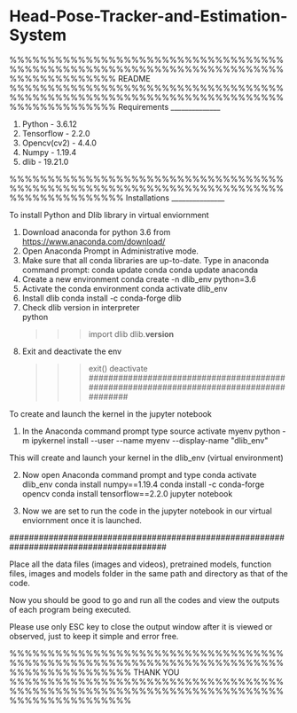 # Head-Pose-Tracker-and-Estimation-System

%%%%%%%%%%%%%%%%%%%%%%%%%%%%%%%%%%%%%%%%%%%%%%%%%%%%%%%%%%%%%%%%%%%%%%%%%%%%%%%%%%%%%%
                                        README
%%%%%%%%%%%%%%%%%%%%%%%%%%%%%%%%%%%%%%%%%%%%%%%%%%%%%%%%%%%%%%%%%%%%%%%%%%%%%%%%%%%%%%
                                     Requirements
                                    ______________
1. Python - 3.6.12  
2. Tensorflow - 2.2.0
3. Opencv(cv2) - 4.4.0
4. Numpy - 1.19.4
5. dlib - 19.21.0

%%%%%%%%%%%%%%%%%%%%%%%%%%%%%%%%%%%%%%%%%%%%%%%%%%%%%%%%%%%%%%%%%%%%%%%%%%%%%%%%%%%%%%%
                                    Installations
                                   _______________

To install Python and Dlib library in virtual enviornment

1. Download anaconda for python 3.6 from https://www.anaconda.com/download/
2. Open Anaconda Prompt in Administrative mode.
3. Make sure that all conda libraries are up-to-date. Type in anaconda command prompt:
   conda update conda
   conda update anaconda 
4. Create a new environment
   conda create -n dlib_env python=3.6
5. Activate the conda environment
   conda activate dlib_env
6. Install dlib
   conda install -c conda-forge dlib
7. Check dlib version in interpreter	
   python
   >>> import dlib
   >>> dlib.__version__
8. Exit and deactivate the env
   >>> exit()
   deactivate
########################################################################################

To create and launch the kernel in the jupyter notebook

1. In the Anaconda command prompt type 
   source activate myenv
   python -m ipykernel install --user --name myenv --display-name "dlib_env"

This will create and launch your kernel in the dlib_env (virtual environment)

2. Now open Anaconda command prompt and type
   conda activate dlib_env
   conda install numpy==1.19.4
   conda install -c conda-forge opencv
   conda install tensorflow==2.2.0
   jupyter notebook

3. Now we are set to run the code in the jupyter notebook in our virtual enviornment 
   once it is launched.

########################################################################################

Place all the data files (images and videos), pretrained models, function files, 
images and models folder in the same path and directory as that of the code.

Now you should be good to go and run all the codes and view the outputs of each program
being executed.

Please use only ESC key to close the output window after it is viewed or observed, just
to keep it simple and error free.

%%%%%%%%%%%%%%%%%%%%%%%%%%%%%%%%%%%%%%%%%%%%%%%%%%%%%%%%%%%%%%%%%%%%%%%%%%%%%%%%%%%%%%%%
                                       THANK YOU
%%%%%%%%%%%%%%%%%%%%%%%%%%%%%%%%%%%%%%%%%%%%%%%%%%%%%%%%%%%%%%%%%%%%%%%%%%%%%%%%%%%%%%%%
